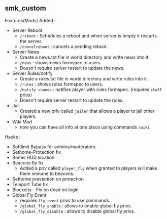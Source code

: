 ## smk_custom

Features(Mods) Added :
* Server Reboot
  * `/reboot` : Schedules a reboot and when server is empty it restarts the server.
  * `/cancelreboot` : cancels a pending reboot.
* Server News
  * Create a news.txt file in world directory and write news into it.
  * `/news` : shows news formspec to users.
  * Doesn't require server restart to update the news.
* Server Rules/notify
  * Create a rules.txt file in world directory and write rules into it.
  * `/rules` : shows rules formspec to users.
  * `/notify <name>` : notifies player with rules formspec. (requires `staff` privs)
  * Doesn't require server restart to update the rules.
* Jail
  * Created a new priv called `jailer` that allows a player to jail other players.
* Wiki Mod
  * now you can have all info at one place using commands `/wiki`

Hacks :

* Softlimit Bypass for admins/moderators.
* Sethome-Protection fix
* Bones HUD location
* Beacons fly fix
  * Added a priv called `player_fly` when granted to players will make them immune to beacons.
* Sethome prevention on protection
* Teleport Tube fix
* Blockcity - Fix on dead on login
* Global Fly Event
  * requires `fly_event` privs to use commands.
  * `/global_fly_enable` : allows to enable global fly privs.
  * `/global_fly_disable` : allows to disable global fly privs.
